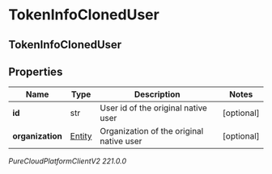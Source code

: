 # TokenInfoClonedUser

## TokenInfoClonedUser

## Properties

|Name | Type | Description | Notes|
|------------ | ------------- | ------------- | -------------|
| **id** | str | User id of the original native user | [optional] |
| **organization** | [Entity](Entity) | Organization of the original native user | [optional] |



_PureCloudPlatformClientV2 221.0.0_
